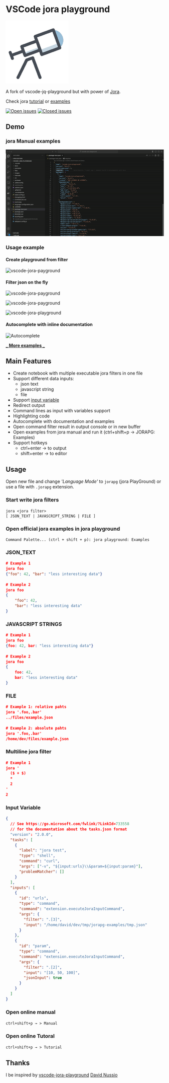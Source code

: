 # VSCode jora playground

![jora-playground](https://raw.githubusercontent.com/obenjiro/vscode-jora-playground/master/icon2.png)

A fork of vscode-jq-playground but with power of [Jora](https://github.com/discoveryjs/jora).

Check jora [tutorial](https://discoveryjs.github.io/jora/#article:getting-started&!anchor=your-first-query) or [examples](https://discoveryjs.github.io/jora/#article:jora-syntax-complex-examples)

[![Open issues](https://img.shields.io/github/issues/obenjiro/vscode-jora-playground)](https://img.shields.io/github/issues/obenjiro/vscode-jora-playground)
[![Closed issues](https://img.shields.io/github/issues-closed/obenjiro/vscode-jora-playground)](https://img.shields.io/github/issues-closed/obenjiro/vscode-jora-playground)

## Demo

### jora Manual examples

![jora-manual-examples](https://raw.githubusercontent.com/obenjiro/vscode-jora-playground/master/images/main.gif)

### Usage example

#### Create playground from filter

![vscode-jora-payground](https://github.com/obenjiro/vscode-jora-playground/raw/master/images/inputbox-1.gif)

#### Filter json on the fly

![vscode-jora-payground](https://github.com/obenjiro/vscode-jora-playground/raw/master/images/inputbox-2.gif)

![vscode-jora-payground](https://raw.githubusercontent.com/obenjiro/vscode-jora-playground/master/images/example_multiline.gif)

![vscode-jora-playground](https://github.com/obenjiro/vscode-jora-playground/raw/master/images/buffers-examples.gif)

#### Autocomplete with inline documentation

![Autocomplete](https://media.giphy.com/media/eHFSm80lXQnxQe2D64/giphy.gif)

[**_ More examples _**](https://obenjiro.github.io/vscode-jora-playground/)

## Main Features

- Create notebook with multiple executable jora filters in one file
- Support different data inputs:
  - json text
  - javascript string
  - file
- Support [input variable](https://code.visualstudio.com/docs/editor/variables-reference#_input-variables)
- Redirect output
- Command lines as input with variables support
- Highlighting code
- Autocomplete with documentation and examples
- Open command filter result in output console or in new buffer
- Open examples from jora manual and run it (ctrl+shift+p → JORAPG: Examples)
- Support hotkeys
  - ctrl+enter → to output
  - shift+enter → to editor

## Usage

Open new file and change _'Language Mode'_ to `jorapg` (jora PlayGround) or
use a file with `.jorapg` extension.

### Start write jora filters

```
jora <jora filter>
[ JSON_TEXT | JAVASCRIPT_STRING | FILE ]
```

### Open official jora examples in jora playground

```
Command Palette... (ctrl + shift + p): jora playground: Examples
```

### JSON_TEXT

```json
# Example 1
jora foo
{"foo": 42, "bar": "less interesting data"}

# Example 2
jora foo
{
    "foo": 42,
    "bar": "less interesting data"
}
```

### JAVASCRIPT STRINGS

```json
# Example 1
jora foo
{foo: 42, bar: "less interesting data"}

# Example 2
jora foo
{
    foo: 42,
    bar: "less interesting data"
}
```

### FILE

```json
# Example 1: relative pahts
jora '.foo,.bar'
../files/example.json

# Example 2: absolute pahts
jora '.foo,.bar'
/home/dev/files/example.json
```

### Multiline jora filter

```json
# Example 1
jora '
  ($ + $)
  *
  2
'
2
```

### Input Variable

```json
{
  // See https://go.microsoft.com/fwlink/?LinkId=733558
  // for the documentation about the tasks.json format
  "version": "2.0.0",
  "tasks": [
    {
      "label": "jora test",
      "type": "shell",
      "command": "curl",
      "args": ["-v", "${input:urls}\\&param=${input:param}"],
      "problemMatcher": []
    }
  ],
  "inputs": [
    {
      "id": "urls",
      "type": "command",
      "command": "extension.executeJoraInputCommand",
      "args": {
        "filter": ".[3]",
        "input": "/home/david/dev/tmp/jorapg-examples/tmp.json"
      }
    },
    {
      "id": "param",
      "type": "command",
      "command": "extension.executeJoraInputCommand",
      "args": {
        "filter": ".[2]",
        "input": "[10, 50, 100]",
        "jsonInput": true
      }
    }
  ]
}
```

### Open online manual

`ctrl+shift+p → > Manual`

### Open online Tutoral

`ctrl+shift+p → > Tutorial`

## Thanks

I be inspired by [vscode-jora-playground](https://github.com/obenjiro/vscode-jora-playground) [David Nussio](https://github.com/davidnussio)
